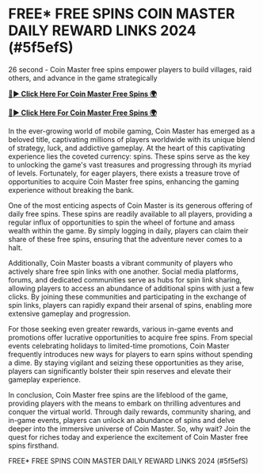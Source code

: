 # FREE* FREE SPINS COIN MASTER DAILY REWARD LINKS 2024 (#5f5efS)

26 second - Coin Master free spins empower players to build villages, raid others, and advance in the game strategically

[**🔴► Click Here For Coin Master Free Spins 🌍**](https://sur-prize.online/)

[**🔴► Click Here For Coin Master Free Spins 🌍**](https://sur-prize.online/)
 

In the ever-growing world of mobile gaming, Coin Master has emerged as a beloved title, captivating millions of players worldwide with its unique blend of strategy, luck, and addictive gameplay. At the heart of this captivating experience lies the coveted currency: spins. These spins serve as the key to unlocking the game's vast treasures and progressing through its myriad of levels. Fortunately, for eager players, there exists a treasure trove of opportunities to acquire Coin Master free spins, enhancing the gaming experience without breaking the bank.

One of the most enticing aspects of Coin Master is its generous offering of daily free spins. These spins are readily available to all players, providing a regular influx of opportunities to spin the wheel of fortune and amass wealth within the game. By simply logging in daily, players can claim their share of these free spins, ensuring that the adventure never comes to a halt.

Additionally, Coin Master boasts a vibrant community of players who actively share free spin links with one another. Social media platforms, forums, and dedicated communities serve as hubs for spin link sharing, allowing players to access an abundance of additional spins with just a few clicks. By joining these communities and participating in the exchange of spin links, players can rapidly expand their arsenal of spins, enabling more extensive gameplay and progression.

For those seeking even greater rewards, various in-game events and promotions offer lucrative opportunities to acquire free spins. From special events celebrating holidays to limited-time promotions, Coin Master frequently introduces new ways for players to earn spins without spending a dime. By staying vigilant and seizing these opportunities as they arise, players can significantly bolster their spin reserves and elevate their gameplay experience.

In conclusion, Coin Master free spins are the lifeblood of the game, providing players with the means to embark on thrilling adventures and conquer the virtual world. Through daily rewards, community sharing, and in-game events, players can unlock an abundance of spins and delve deeper into the immersive universe of Coin Master. So, why wait? Join the quest for riches today and experience the excitement of Coin Master free spins firsthand.

FREE* FREE SPINS COIN MASTER DAILY REWARD LINKS 2024 (#5f5efS)
